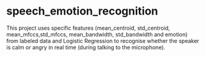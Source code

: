 # speech_emotion_recognition
This project uses specific features (mean_centroid, std_centroid, mean_mfccs,std_mfccs, mean_bandwidth, std_bandwidth and emotion) from labeled data and Logistic Regression to recognise whether the speaker is calm or angry in real time (during talking to the microphone). 
